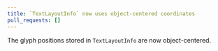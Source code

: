 ```yaml
---
title: `TextLayoutInfo` now uses object-centered coordinates
pull_requests: []
---
```


The glyph positions stored in `TextLayoutInfo` are now object-centered.

